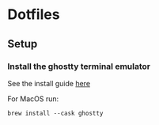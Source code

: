 # Dotfiles

## Setup
### Install the ghostty terminal emulator
See the install guide [here](https://ghostty.org/docs/install/binary)

For MacOS run:
```shell
brew install --cask ghostty
```
